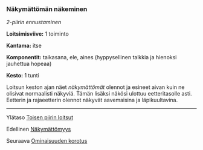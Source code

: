 ### Näkymättömän näkeminen

*2-piirin ennustaminen*

**Loitsimisviive:** 1 toiminto

**Kantama:** itse

**Komponentit:** taikasana, ele, aines (hyppysellinen talkkia ja hienoksi jauhettua hopeaa)

**Kesto:** 1 tunti

Loitsun keston ajan näet *näkymättömät* olennot ja esineet aivan kuin ne olisivat normaalisti näkyviä. Tämän lisäksi näkösi ulottuu eetteritasolle asti. Eetterin ja rajaeetterin olennot näkyvät aavemaisina ja läpikuultavina.

----

Ylätaso [Toisen piirin loitsut](2_piirin_loitsut)

Edellinen [Näkymättömyys](Näkymättömyys)

Seuraava [Ominaisuuden korotus](Ominaisuuden_korotus)
